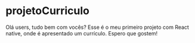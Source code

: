 # projetoCurriculo
Olá users, tudo bem com vocês?  Esse é o meu primeiro projeto com React native, onde é apresentado um currículo. Espero que gostem! 
